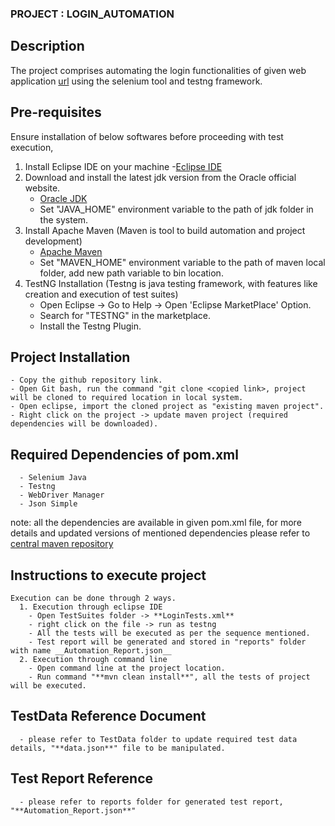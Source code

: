 ### PROJECT : LOGIN_AUTOMATION

## Description
The project comprises automating the login functionalities of given web application [url](https://opensource-demo.orangehrmlive.com) using the selenium tool and testng framework.

## Pre-requisites
Ensure installation of below softwares before proceeding with test execution,
  1. Install Eclipse IDE on your machine
       -[Eclipse IDE](https://www.eclipse.org/downloads/)
  2. Download and install the latest jdk version from the Oracle official website.
       - [Oracle JDK](https://www.oracle.com/java/technologies/javase-downloads.html)
       - Set "JAVA_HOME" environment variable to the path of jdk folder in the system.
  3. Install Apache Maven (Maven is tool to build automation and project development)
       -  [Apache Maven](https://maven.apache.org/download.cgi)
       -  Set "MAVEN_HOME" environment variable to the path of maven local folder, add new path variable to bin location.
  4. TestNG Installation (Testng is java testing framework, with features like creation and execution of test suites)
      - Open Eclipse -> Go to Help -> Open 'Eclipse MarketPlace' Option.
      - Search for "TESTNG" in the marketplace.
      - Install the Testng Plugin.
## Project Installation
    - Copy the github repository link.
    - Open Git bash, run the command "git clone <copied link>, project will be cloned to required location in local system.
    - Open eclipse, import the cloned project as "existing maven project".
    - Right click on the project -> update maven project (required dependencies will be downloaded).
## Required Dependencies of pom.xml
      - Selenium Java
      - Testng
      - WebDriver Manager
      - Json Simple
  note: all the dependencies are available in given pom.xml file, for more details and updated versions of mentioned dependencies please refer to [central maven repository](https://mvnrepository.com/)
  
## Instructions to execute project
    Execution can be done through 2 ways. 
      1. Execution through eclipse IDE
        - Open TestSuites folder -> **LoginTests.xml** 
        - right click on the file -> run as testng
        - All the tests will be executed as per the sequence mentioned.
        - Test report will be generated and stored in "reports" folder with name __Automation_Report.json__
      2. Execution through command line
        - Open command line at the project location.
        - Run command "**mvn clean install**", all the tests of project will be executed.
      
## TestData Reference Document
      - please refer to TestData folder to update required test data details, "**data.json**" file to be manipulated.
## Test Report Reference
      - please refer to reports folder for generated test report, "**Automation_Report.json**"
